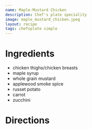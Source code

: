 ```yaml
---
name: Maple-Mustard Chicken
description: Chef's plate speciality
image: maple_mustard_chicken.jpeg
layout: recipe
tags: chefsplate simple
---
```


# Ingredients

* chicken thighs/chicken breasts
* maple syrup
* whole grain mustard
* applewood smoke spice
* russet potato
* carrot
* zucchini

# Directions

